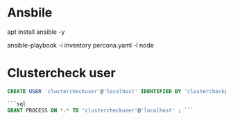 # Ansbile 

apt install ansible -y

ansible-playbook -i inventory percona.yaml -l node

# Clustercheck user
```sql
CREATE USER 'clustercheckuser'@'localhost' IDENTIFIED BY 'clustercheckpassword!'; ```

```sql
GRANT PROCESS ON *.* TO 'clustercheckuser'@'localhost' ; ```


